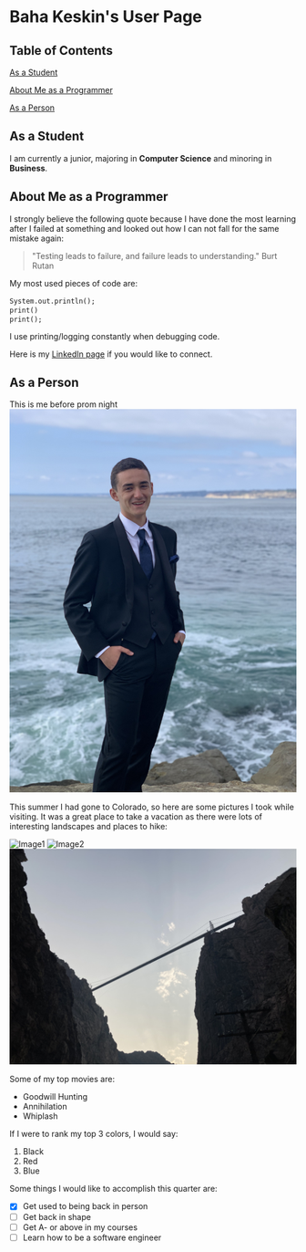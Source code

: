 # Baha Keskin's User Page

## Table of Contents
[As a Student](#as-a-student)

[About Me as a Programmer](#about-me-as-a-programmer)

[As a Person](#as-a-person)

## As a Student
I am currently a junior, majoring in **Computer Science** and minoring in **Business**.

## About Me as a Programmer
I strongly believe the following quote because I have done the most learning after I failed at something and looked out how I can not fall for the same mistake again:
> "Testing leads to failure, and failure leads to understanding." Burt Rutan


My most used pieces of code are:
```
System.out.println();
print()
print();
```
I use printing/logging constantly when debugging code.


Here is my [LinkedIn page](https://www.linkedin.com/in/keskinmbaha) if you would like to connect.

## As a Person
This is me before prom night
![Prom Night](/profile.jpg)


This summer I had gone to Colorado, so here are some pictures I took while visiting. It was a great place to take a vacation as there were lots of interesting landscapes and places to hike:

![Image1](https://github.com/keskinmbaha/CSE110-Lab1/blob/index-md/0.jpg?raw=true)
![Image2](https://github.com/keskinmbaha/CSE110-Lab1/blob/index-md/1.jpg?raw=true)
![Image3](https://github.com/keskinmbaha/CSE110-Lab1/blob/index-md/2.jpg?raw=true)


Some of my top movies are:
- Goodwill Hunting
- Annihilation
- Whiplash


If I were to rank my top 3 colors, I would say:
1. Black
2. Red
3. Blue


Some things I would like to accomplish this quarter are:
- [x] Get used to being back in person
- [ ] Get back in shape
- [ ] Get A- or above in my courses
- [ ] Learn how to be a software engineer
